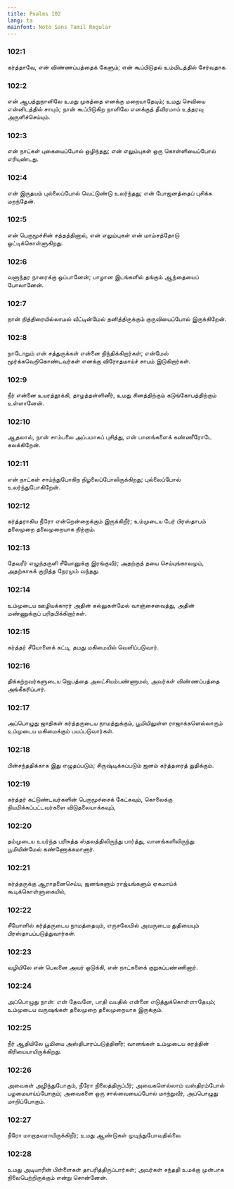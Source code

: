```yaml
---
title: Psalms 102
lang: ta
mainfont: Noto Sans Tamil Regular
---
```


###  102:1

கர்த்தாவே, என் விண்ணப்பத்தைக் கேளும்; என் கூப்பிடுதல் உம்மிடத்தில் சேர்வதாக.

###  102:2

என் ஆபத்துநாளிலே உமது முகத்தை எனக்கு மறையாதேயும்; உமது செவியை என்னிடத்தில் சாயும்; நான் கூப்பிடுகிற நாளிலே எனக்குத் தீவிரமாய் உத்தரவு அருளிச்செய்யும்.

###  102:3

என் நாட்கள் புகையைப்போல் ஒழிந்தது; என் எலும்புகள் ஒரு கொள்ளியைப்போல் எரியுண்டது.

###  102:4

என் இருதயம் புல்லைப்போல் வெட்டுண்டு உலர்ந்தது; என் போஜனத்தைப் புசிக்க மறந்தேன்.

###  102:5

என் பெருமூச்சின் சத்தத்தினால், என் எலும்புகள் என் மாம்சத்தோடு ஒட்டிக்கொள்ளுகிறது.

###  102:6

வனாந்தர நாரைக்கு ஒப்பானேன்; பாழான இடங்களில் தங்கும் ஆந்தையைப் போலானேன்.

###  102:7

நான் நித்திரையில்லாமல் வீட்டின்மேல் தனித்திருக்கும் குருவியைப்போல் இருக்கிறேன்.

###  102:8

நாடோறும் என் சத்துருக்கள் என்னை நிந்திக்கிறார்கள்; என்மேல் மூர்க்கவெறிகொண்டவர்கள் எனக்கு விரோதமாய்ச் சாபம் இடுகிறார்கள்.

###  102:9

நீர் என்னை உயரத்தூக்கி, தாழத்தள்ளினீர், உமது சினத்திற்கும் கடுங்கோபத்திற்கும் உள்ளானேன்.

###  102:10

ஆதலால், நான் சாம்பலை அப்பமாகப் புசித்து, என் பானங்களைக் கண்ணீரோடே கலக்கிறேன்.

###  102:11

என் நாட்கள் சாய்ந்துபோகிற நிழலைப்போலிருக்கிறது; புல்லைப்போல் உலர்ந்துபோகிறேன்.

###  102:12

கர்த்தராகிய நீரோ என்றென்றைக்கும் இருக்கிறீர்; உம்முடைய பேர் பிரஸ்தாபம் தலைமுறை தலைமுறையாக நிற்கும்.

###  102:13

தேவரீர் எழுந்தருளி சீயோனுக்கு இரங்குவீர்; அதற்குத் தயை செய்யுங்காலமும், அதற்காகக் குறித்த நேரமும் வந்தது.

###  102:14

உம்முடைய ஊழியக்காரர் அதின் கல்லுகள்மேல் வாஞ்சைவைத்து, அதின் மண்ணுக்குப் பரிதபிக்கிறார்கள்.

###  102:15

கர்த்தர் சீயோனைக் கட்டி, தமது மகிமையில் வெளிப்படுவார்.

###  102:16

திக்கற்றவர்களுடைய ஜெபத்தை அலட்சியம்பண்ணாமல், அவர்கள் விண்ணப்பத்தை அங்கீகரிப்பார்.

###  102:17

அப்பொழுது ஜாதிகள் கர்த்தருடைய நாமத்துக்கும், பூமியிலுள்ள ராஜாக்களெல்லாரும் உம்முடைய மகிமைக்கும் பயப்படுவார்கள்.

###  102:18

பின்சந்ததிக்காக இது எழுதப்படும்; சிருஷ்டிக்கப்படும் ஜனம் கர்த்தரைத் துதிக்கும்.

###  102:19

கர்த்தர் கட்டுண்டவர்களின் பெருமூச்சைக் கேட்கவும், கொலைக்கு நியமிக்கப்பட்டவர்களை விடுதலையாக்கவும்,

###  102:20

தம்முடைய உயர்ந்த பரிசுத்த ஸ்தலத்திலிருந்து பார்த்து, வானங்களிலிருந்து பூமியின்மேல் கண்ணோக்கமானார்.

###  102:21

கர்த்தருக்கு ஆராதனைசெய்ய, ஜனங்களும் ராஜ்யங்களும் ஏகமாய்க் கூடிக்கொள்ளுகையில்,

###  102:22

சீயோனில் கர்த்தருடைய நாமத்தையும், எருசலேமில் அவருடைய துதியையும் பிரஸ்தாபப்படுத்துவார்கள்.

###  102:23

வழியிலே என் பெலனை அவர் ஒடுக்கி, என் நாட்களைக் குறுகப்பண்ணினார்.

###  102:24

அப்பொழுது நான்: என் தேவனே, பாதி வயதில் என்னை எடுத்துக்கொள்ளாதேயும்; உம்முடைய வருஷங்கள் தலைமுறை தலைமுறையாக இருக்கும்.

###  102:25

நீர் ஆதியிலே பூமியை அஸ்திபாரப்படுத்தினீர்; வானங்கள் உம்முடைய கரத்தின் கிரியையாயிருக்கிறது.

###  102:26

அவைகள் அழிந்துபோகும், நீரோ நிலைத்திருப்பீர்; அவைகளெல்லாம் வஸ்திரம்போல் பழமையாய்ப்போகும்; அவைகளை ஒரு சால்வையைப்போல் மாற்றுவீர், அப்பொழுது மாறிப்போகும்.

###  102:27

நீரோ மாறாதவராயிருக்கிறீர்; உமது ஆண்டுகள் முடிந்துபோவதில்லை.

###  102:28

உமது அடியாரின் பிள்ளைகள் தாபரித்திருப்பார்கள்; அவர்கள் சந்ததி உமக்கு முன்பாக நிலைபெற்றிருக்கும் என்று சொன்னேன்.

